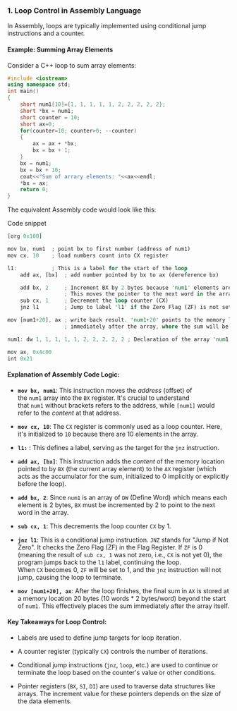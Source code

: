 ### 1. Loop Control in Assembly Language

In Assembly, loops are typically implemented using conditional jump instructions and a counter.

#### Example: Summing Array Elements

Consider a C++ loop to sum array elements:


```c++
#include <iostream>
using namespace std;
int main()
{
    short num1[10]={1, 1, 1, 1, 1, 2, 2, 2, 2, 2};
    short *bx = num1;
    short counter = 10;
    short ax=0;
    for(counter=10; counter>0; --counter)
    {
        ax = ax + *bx;
        bx = bx + 1;
    }
    bx = num1;
    bx = bx + 10;
    cout<<"Sum of arrary elements: "<<ax<<endl;
    *bx = ax;
    return 0;
}
```

The equivalent Assembly code would look like this:

Code snippet

```rust
[org 0x100]

mov bx, num1  ; point bx to first number (address of num1)
mov cx, 10    ; load numbers count into CX register

l1:           ; This is a label for the start of the loop
    add ax, [bx]  ; add number pointed by bx to ax (dereference bx)

    add bx, 2     ; Increment BX by 2 bytes because 'num1' elements are words (2 bytes each).
                  ; This moves the pointer to the next word in the array.
    sub cx, 1     ; Decrement the loop counter (CX)
    jnz l1        ; Jump to label 'l1' if the Zero Flag (ZF) is not set (i.e., CX is not zero)

mov [num1+20], ax ; write back result. 'num1+20' points to the memory location
                  ; immediately after the array, where the sum will be stored (10 words * 2 bytes/word = 20 bytes offset).

num1: dw 1, 1, 1, 1, 1, 2, 2, 2, 2, 2 ; Declaration of the array 'num1' with 10 words (dw).

mov ax, 0x4c00
int 0x21
```

#### Explanation of Assembly Code Logic:

- **`mov bx, num1`**: This instruction moves the _address_ (offset) of the `num1` array into the `BX` register. It's crucial to understand that `num1` without brackets refers to the address, while `[num1]` would refer to the _content_ at that address.
    
- **`mov cx, 10`**: The `CX` register is commonly used as a loop counter. Here, it's initialized to `10` because there are 10 elements in the array.
    
- **`l1:`** : This defines a label, serving as the target for the `jnz` instruction.
    
- **`add ax, [bx]`**: This instruction adds the _content_ of the memory location pointed to by `BX` (the current array element) to the `AX` register (which acts as the accumulator for the sum, initialized to 0 implicitly or explicitly before the loop).
    
- **`add bx, 2`**: Since `num1` is an array of `DW` (Define Word) which means each element is 2 bytes, `BX` must be incremented by 2 to point to the next word in the array.
    
- **`sub cx, 1`**: This decrements the loop counter `CX` by 1.
    
- **`jnz l1`**: This is a conditional jump instruction. `JNZ` stands for "Jump if Not Zero". It checks the Zero Flag (ZF) in the Flag Register. If `ZF` is 0 (meaning the result of `sub cx, 1` was not zero, i.e., `CX` is not yet 0), the program jumps back to the `l1` label, continuing the loop. When `CX` becomes 0, `ZF` will be set to 1, and the `jnz` instruction will not jump, causing the loop to terminate.
    
- **`mov [num1+20], ax`**: After the loop finishes, the final sum in `AX` is stored at a memory location 20 bytes (10 words * 2 bytes/word) beyond the start of `num1`. This effectively places the sum immediately after the array itself.
    

#### Key Takeaways for Loop Control:

- Labels are used to define jump targets for loop iteration.
    
- A counter register (typically `CX`) controls the number of iterations.
    
- Conditional jump instructions (`jnz`, `loop`, etc.) are used to continue or terminate the loop based on the counter's value or other conditions.
    
- Pointer registers (`BX`, `SI`, `DI`) are used to traverse data structures like arrays. The increment value for these pointers depends on the size of the data elements.